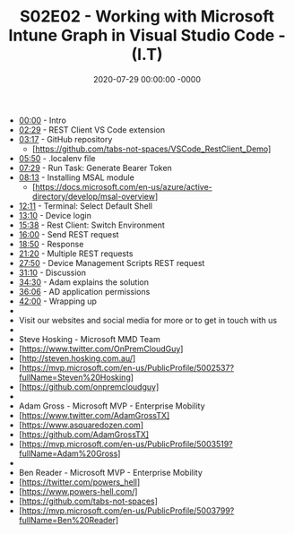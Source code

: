 ﻿---
layout: post
title: "S02E02 - Working with Microsoft Intune Graph in Visual Studio Code - (I.T)"
date: 2020-07-29 00:00:00 -0000
categories:
---

 * [00:00](https://www.youtube.com/watch?v=7OKAvGjJ4lM&t=0s) - Intro
 * [02:29](https://www.youtube.com/watch?v=7OKAvGjJ4lM&t=149s) - REST Client VS Code extension
 * [03:17](https://www.youtube.com/watch?v=7OKAvGjJ4lM&t=197s) - GitHub repository
   -  [https://github.com/tabs-not-spaces/VSCode_RestClient_Demo]
 * [05:50](https://www.youtube.com/watch?v=7OKAvGjJ4lM&t=350s) - .localenv file
 * [07:29](https://www.youtube.com/watch?v=7OKAvGjJ4lM&t=449s) - Run Task: Generate Bearer Token
 * [08:13](https://www.youtube.com/watch?v=7OKAvGjJ4lM&t=493s) - Installing MSAL module 
   - [https://docs.microsoft.com/en-us/azure/active-directory/develop/msal-overview]
 * [12:11](https://www.youtube.com/watch?v=7OKAvGjJ4lM&t=731s) - Terminal: Select Default Shell
 * [13:10](https://www.youtube.com/watch?v=7OKAvGjJ4lM&t=790s) - Device login
 * [15:38](https://www.youtube.com/watch?v=7OKAvGjJ4lM&t=938s) - Rest Client: Switch Environment
 * [16:00](https://www.youtube.com/watch?v=7OKAvGjJ4lM&t=960s) - Send REST request
 * [18:50](https://www.youtube.com/watch?v=7OKAvGjJ4lM&t=1130s) - Response
 * [21:20](https://www.youtube.com/watch?v=7OKAvGjJ4lM&t=1280s) - Multiple REST requests
 * [27:50](https://www.youtube.com/watch?v=7OKAvGjJ4lM&t=1670s) - Device Management Scripts REST request
 * [31:10](https://www.youtube.com/watch?v=7OKAvGjJ4lM&t=1870s) - Discussion
 * [34:30](https://www.youtube.com/watch?v=7OKAvGjJ4lM&t=2070s) - Adam explains the solution
 * [36:06](https://www.youtube.com/watch?v=7OKAvGjJ4lM&t=2166s) - AD application permissions 
 * [42:00](https://www.youtube.com/watch?v=7OKAvGjJ4lM&t=2520s) - Wrapping up
 * 
 * Visit our websites and social media for more or to get in touch with us
 * 
 * Steve Hosking - Microsoft MMD Team
 * [https://www.twitter.com/OnPremCloudGuy]
 * [http://steven.hosking.com.au/]
 * [https://mvp.microsoft.com/en-us/PublicProfile/5002537?fullName=Steven%20Hosking]
 * [https://github.com/onpremcloudguy]
 * 
 * Adam Gross - Microsoft MVP - Enterprise Mobility
 * [https://www.twitter.com/AdamGrossTX]
 * [https://www.asquaredozen.com]
 * [https://github.com/AdamGrossTX]
 * [https://mvp.microsoft.com/en-us/PublicProfile/5003519?fullName=Adam%20Gross]
 * 
 * Ben Reader - Microsoft MVP - Enterprise Mobility
 * [https://twitter.com/powers_hell]
 * [https://www.powers-hell.com/]
 * [https://github.com/tabs-not-spaces]
 * [https://mvp.microsoft.com/en-us/PublicProfile/5003799?fullName=Ben%20Reader]
